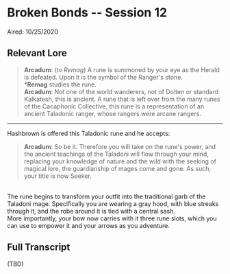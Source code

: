 # Broken Bonds -- Session 12

Aired: 10/25/2020

## Relevant Lore

> **Arcadum**: (*to Remag*) A rune is summoned by your eye as the Herald is defeated. Upon it is the symbol of the Ranger's stone.<br>
***Remag** studies the rune.<br>
**Arcadum**: Not one of the world wanderers, not of Dolten or standard Kalkatesh, this is ancient. A rune that is left over from the many runes of the Cacaphonic Collective, this rune is a representation of an ancient Taladonic ranger, whose rangers were arcane rangers.

---

Hashbrown is offered this Taladonic rune and he accepts:
> **Arcadum**: So be it. Therefore you will take on the rune's power, and the ancient teachings of the Taladoni will flow through your mind, replacing your knowledge of nature and the wild with the seeking of magical lore, the guardianship of mages come and gone. As such, your title is now Seeker.<br>
<br>
The rune begins to transform your outfit into the traditional garb of the Taladoni mage. Specifically you are wearing a gray hood, with blue streaks through it, and the robe around it is tied with a central sash.<br>
More importantly, your bow now carries with it three rune slots, which you can use to empower it and your arrows as you adventure.

## Full Transcript

(TBD)
